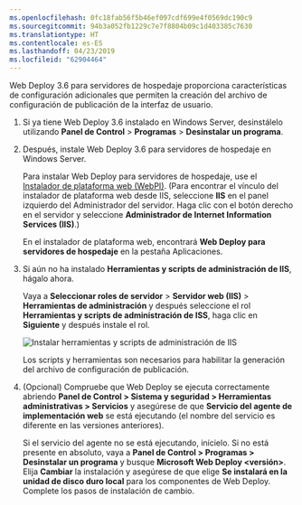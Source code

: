 ```yaml
---
ms.openlocfilehash: 0fc18fab56f5b46ef097cdf699e4f0569dc190c9
ms.sourcegitcommit: 94b3a052fb1229c7e7f8804b09c1d403385c7630
ms.translationtype: HT
ms.contentlocale: es-ES
ms.lasthandoff: 04/23/2019
ms.locfileid: "62904464"
---
```

Web Deploy 3.6 para servidores de hospedaje proporciona características de configuración adicionales que permiten la creación del archivo de configuración de publicación de la interfaz de usuario.

1. Si ya tiene Web Deploy 3.6 instalado en Windows Server, desinstálelo utilizando **Panel de Control** > **Programas** > **Desinstalar un programa**.

2. Después, instale Web Deploy 3.6 para servidores de hospedaje en Windows Server.

    Para instalar Web Deploy para servidores de hospedaje, use el [Instalador de plataforma web (WebPI)](https://www.microsoft.com/web/downloads/platform.aspx). (Para encontrar el vínculo del instalador de plataforma web desde IIS, seleccione **IIS** en el panel izquierdo del Administrador del servidor. Haga clic con el botón derecho en el servidor y seleccione **Administrador de Internet Information Services (IIS)**.)

    En el instalador de plataforma web, encontrará **Web Deploy para servidores de hospedaje** en la pestaña Aplicaciones.

3. Si aún no ha instalado **Herramientas y scripts de administración de IIS**, hágalo ahora.

    Vaya a **Seleccionar roles de servidor** > **Servidor web (IIS)** > **Herramientas de administración** y después seleccione el rol **Herramientas y scripts de administración de ISS**, haga clic en **Siguiente** y después instale el rol.

    ![Instalar herramientas y scripts de administración de IIS](../../deployment/media/tutorial-iis-management-scripts-and-tools.png)

    Los scripts y herramientas son necesarios para habilitar la generación del archivo de configuración de publicación.

4. (Opcional) Compruebe que Web Deploy se ejecuta correctamente abriendo **Panel de Control > Sistema y seguridad > Herramientas administrativas > Servicios** y asegúrese de que **Servicio del agente de implementación web** se está ejecutando (el nombre del servicio es diferente en las versiones anteriores).

    Si el servicio del agente no se está ejecutando, inícielo. Si no está presente en absoluto, vaya a **Panel de Control > Programas > Desinstalar un programa** y busque **Microsoft Web Deploy \<versión>**. Elija **Cambiar** la instalación y asegúrese de que elige **Se instalará en la unidad de disco duro local** para los componentes de Web Deploy. Complete los pasos de instalación de cambio.